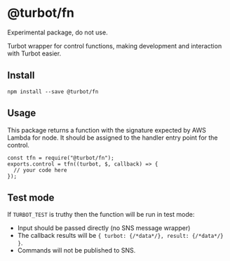 # @turbot/fn

Experimental package, do not use.

Turbot wrapper for control functions, making development and interaction with Turbot easier.

## Install

    npm install --save @turbot/fn

## Usage

This package returns a function with the signature expected by AWS Lambda for node. It should
be assigned to the handler entry point for the control.

    const tfn = require("@turbot/fn");
    exports.control = tfn((turbot, $, callback) => {
      // your code here
    });

## Test mode

If `TURBOT_TEST` is truthy then the function will be run in test mode:

- Input should be passed directly (no SNS message wrapper)
- The callback results will be `{ turbot: {/*data*/}, result: {/*data*/} }`.
- Commands will not be published to SNS.
